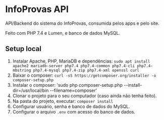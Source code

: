 # InfoProvas API
API/Backend do sistema do InfoProvas, consumida pelos apps e pelo site.

Feito com PHP 7.4 e Lumen, e banco de dados MySQL.

## Setup local
1. Instalar Apache, PHP, MariaDB e dependências: `sudo apt install apache2 mariadb-server php7.4 php7.4-common php7.4-cli php7.4-mbstring php7.4-mysql php7.4-zip php7.4-xml openssl curl`
2. Baixar o composer: `curl -sS https://getcomposer.org/installer -o composer-setup.php`
3. Instalar o composer: 'sudo php composer-setup.php --install-dir=/usr/local/bin --filename=composer'
4. Clonar o projeto para o seu computador (caso ainda não tenha feito).
5. Na pasta do projeto, executar: `composer install`
6. Configurar usuário, senha e banco de dados do MySQL.
7. Configurar o arquivo `.env` com acesso do banco de dados.


